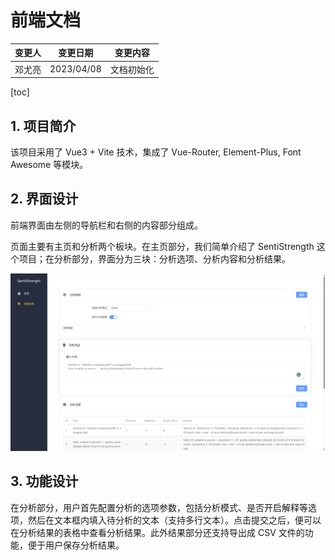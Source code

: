 # 前端文档

| 变更人 | 变更日期   | 变更内容   |
| ------ | ---------- | ---------- |
| 邓尤亮 | 2023/04/08 | 文档初始化 |

[toc]

## 1. 项目简介

该项目采用了 Vue3 + Vite 技术，集成了 Vue-Router, Element-Plus, Font Awesome 等模块。

## 2. 界面设计

前端界面由左侧的导航栏和右侧的内容部分组成。

页面主要有主页和分析两个板块。在主页部分，我们简单介绍了 SentiStrength 这个项目；在分析部分，界面分为三块：分析选项、分析内容和分析结果。

![image-20230408114450059](assets/image-20230408114450059.png)

## 3. 功能设计

在分析部分，用户首先配置分析的选项参数，包括分析模式、是否开启解释等选项，然后在文本框内填入待分析的文本（支持多行文本）。点击提交之后，便可以在分析结果的表格中查看分析结果。此外结果部分还支持导出成 CSV 文件的功能，便于用户保存分析结果。
